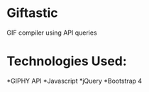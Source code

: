 # Giftastic

GIF compiler using API queries

# Technologies Used:
 *GIPHY API
 *Javascript
 *jQuery
 *Bootstrap 4

